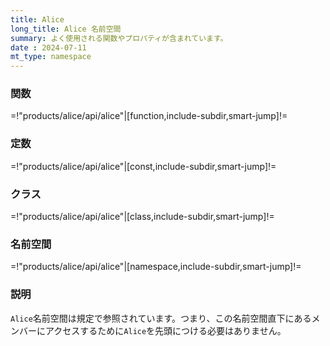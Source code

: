 ```yaml
---
title: Alice
long_title: Alice 名前空間
summary: よく使用される関数やプロパティが含まれています。
date : 2024-07-11
mt_type: namespace
---
```


### 関数

=!"products/alice/api/alice"|[function,include-subdir,smart-jump]!=

### 定数

=!"products/alice/api/alice"|[const,include-subdir,smart-jump]!=

### クラス

=!"products/alice/api/alice"|[class,include-subdir,smart-jump]!=

### 名前空間

=!"products/alice/api/alice"|[namespace,include-subdir,smart-jump]!=

### 説明
`Alice`名前空間は規定で参照されています。つまり、この名前空間直下にあるメンバーにアクセスするために`Alice`を先頭につける必要はありません。